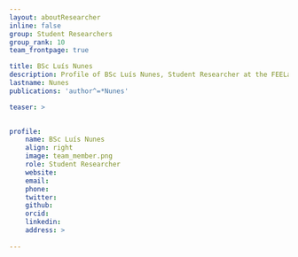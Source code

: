 ```yaml
---
layout: aboutResearcher
inline: false
group: Student Researchers
group_rank: 10
team_frontpage: true

title: BSc Luís Nunes
description: Profile of BSc Luís Nunes, Student Researcher at the FEELab Group.
lastname: Nunes
publications: 'author^=*Nunes'

teaser: >
    

profile:
    name: BSc Luís Nunes
    align: right
    image: team_member.png
    role: Student Researcher
    website: 
    email: 
    phone:
    twitter: 
    github: 
    orcid: 
    linkedin: 
    address: >
        
---
```



